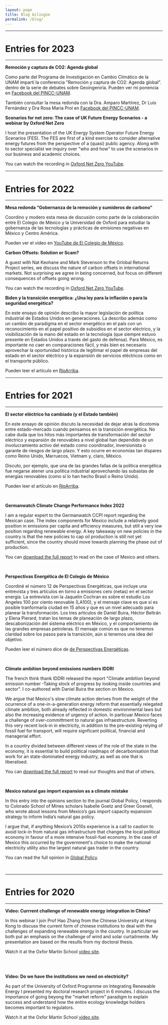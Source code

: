 ```yaml
---
layout: page
title: Blog bilingüe
permalink: /blog/
---
```


****
# Entries for 2023

****
**Remoción y captura de CO2: Agenda global**

Como parte del Programa de Investigación en Cambio Climático de la UNAM impartí la conferencia "Remoción y captura de CO2: Agenda global". dentro de la serie de debates sobre Geoingeniría. Pueden ver mi ponencia en <a href="https://fb.watch/kypprxif5G/"> Facebook del PINCC-UNAM</a>.

También consultar la mesa redonda con la Dra. Amparo Martínez, Dr Luis Fernández y Dra Rosa Maria Prol en <a href="https://fb.watch/kyptHM_QSI/"> Facebook del PINCC-UNAM</a>.
<br />

**Scenarios for net zero: The case of UK Future Energy Scenarios - a webinar by Oxford Net Zero**

I host the presentation of the UK Energy System Operator Future Energy Scenarios (FES). The FES are first of a kind exercise to consider alternative energy futures from the perspective of a (quasi) public agency. Along with to sector specialist we inquiry over "who and how" to use the scenarios in our business and academic choices.

You can watch the recording in <a href="https://www.youtube.com/watch?v=f9BHjLJ9Rzc"> Oxford Net Zero YouTube</a>.
<br />

****
# Entries for 2022

****

**Mesa redonda “Gobernanza de la remoción y sumideros de carbono"**

Coordino y modero esta mesa de discusión como parte de la colaboración entre El Colegio de México y la Universidad de Oxford para estudiar la gobernanza de las tecnologías y prácticas de emisiones negativas en México y Centro América.

Pueden ver el video en  <a href="https://rioarriba.mx/articulo.php?iden=el-sector-electrico-ha-cambiado-y-el-estado-tambien">YouTube de El Colegio de México</a>.
<br />

**Carbon Offsets: Solution or Scam?**

A guest with Nat Keohane and Mark Stevenson to the Grlobal Returns Project series, we discuss the nature of carbon offsets in international markets. Not surprising we agree in being concerned, but focus on different consequences of offsets going wrong.

You can watch the recording in <a href="https://www.youtube.com/watch?v=4JUWRIhaE2I"> Oxford Net Zero YouTube</a>.
<br />



**Biden y la transición energética: ¿Una ley para la inflación o para la seguridad energética?**

En este ensayo de opinión describo la mayor legislación de política industrial de Estados Unidos en generaciones. La describo además como un cambio de paradigma en el sector energético en el país con un reconocimiento en el papel positivo de subsidios en el sector eléctrico, y la visibilización de la mano del estado en la tecnología (que siempre estuvo presente en Estados Unidos a través del gasto de defensa). Para México, es importante no caer en comparaciones fácil, y más bien es necesario aprovechar la oportunidad histórica de legitimar el papel de empresas del estado en el sector eléctrico y la expansión de servicios eléctricos como en el transporte público.

Pueden leer el artículo en <a href="https://rioarriba.mx/articulo.php?iden=biden-y-la-transicion-energetica-una-ley-para-la-inflacion-o-para-la-seguridad-energetica">RíoArriba</a>.


****
# Entries for 2021

****
**El sector eléctrico ha cambiado (y el Estado también)**

En este ensayo de opinión discuto la necesidad de dejar atrás la dicotomía entre estado-mercado cuando pensamos en la transición energética. No cabe duda que los hitos más importantes de transformación del sector eléctrico y expansión de renovables a nivel global han dependido de un involucramiento activo del estado como coordinador, inversionista o garante de riesgos de largo plazo. Y esto ocurre en economías tan dispares como Reino Unido, Marruecos, Vietnam y, claro, México.

Discuto, por ejemplo, que una de las grandes fallas de la política energética fue negarse atener una política industrial aprovechando las subastas de energías renovables (como sí lo han hecho Brasil o Reino Unido).

Pueden leer el artículo en <a href="https://rioarriba.mx/articulo.php?iden=el-sector-electrico-ha-cambiado-y-el-estado-tambien">RíoArriba</a>.

<br />

**Germanwatch Climate Change Performance Index 2022**

I am a regular  expert to the Germanwatch CCPI report regarding the Mexican case. The index components for Mexico include a relatively good position in emissions per capita and efficiency measures, but still a very low position regarding renewable energy. A key takeaway on new policies in the country is that the new policies to cap oil production is still not yet sufficient, since the country should move towards planning the phase out of production.

You can <a href="https://www.germanwatch.org/en/CCPI">download the full report</a> to read on the case of Mexico and others.

<br />

**Perspectivas Energética de El Colegio de México**

Coordiné el número 12 de Perspectivas Energéticas, que incluye una entrevista y tres artículos en torno a emisiones cero (netas) en el sector energía. La entrevista con la Jaquelin Cochran es sobre el estudio Los Angeles 100 por ciento renovable (LA100), y el mensaje clave es que sí es posible tranformarla ciudad en 15 años y que es un nivel adecuado para planear la transformación. Los tres artículos de Daniel Buira, Héctor Beltrán y Elena Pierard, tratan los temas de planeación de largo plazo, descabonización del sistema eléctrico en México, y el comportamiento de las grandes empresas petroleras. El mensaje común es que no tenemos claridad sobre los pasos para la transición, aún si tenemos una idea del objetivo.

Pueden leer el número dice de <a href="https://programaenergia.colmex.mx/wp-content/uploads/2021/10/Perspectivas-energeticas-12.pdf"> de Perspectivas Energéticas</a>.

<br />

**Climate ambition beyond emissions numbers IDDRI**

The french think thank IDDRI released the report "Climate ambition beyond emission number -Taking stock of progress by looking inside countries and sector". I co-authored with Daniel Buira the section on Mexico.

We argue that Mexico's slow climate action derives from the weight of the ocurrence of a one-in-a-generation energy reform that essentially relegated climate ambition, both already reflected in domestic environmental laws but also the increasing evidence of urgency of action. In particuar Mexico faces a challenge of over-committment to natural gas infraestructure. Reverting this very recent lock-in in electricity, in addition to the pre-existing relying of fossil fuel for transport, will require signficant political, financial and managerial effort.

In a country divided between different views of the role of the state in the economy, it is essential to build political roadmaps of decarbonisation that work for an state-dominated energy industry, as well as one that is liberalised.

You can <a href="https://www.iddri.org/en/publications-and-events/report/climate-ambition-beyond-emission-numbers-taking-stock-progress">download the full report</a> to read our thoughts and that of others.

<br />

**Mexico natural gas import expansion as a climate mistake**

In this entry into the opinions section to the journal Global Policy, I
responds to Colorado School of Mines scholars Isabelle Goetz and Greer Gosnell, who wrote about lessons from Mexico’s gas import capacity expansion strategy to inform India’s natural gas policy.

I argue that, if anything Mexico’s 2010s experience is a call to caution to avoid lock-in from natural gas infrastructure that changes the local political economy in favour of a more intensive fossil-fuel economy. In the case of Mexico this occurred by the government's choice to make the national electricity utility also the largest natural gas trader in the country.

You can read the full opinion in <a href="https://www.globalpolicyjournal.com/blog/11/08/2021/rejoinder-lessons-mexicos-gas-expansion-india-and-other-emerging-economies">Global Policy</a>.

<br />

****
# Entries for 2020

****

**Video: Currrent challenge of renewable energy integration in China?**

In this webinar I join Prof Hao Zhang from the Chinese University at Hong Kong to discuss the current form of chinese institutions to deal with the challenges of expanding renewable energy in the country. In particular we both put an emphasis on the challenge of wind and solar curtailmente. My presentation are based on the results from my doctoral thesis.

Watch it at the Oxfor Martin School <a href="https://www.youtube.com/watch?v=hJPmWGXpcKo">video site</a>.

<br />
<br />

**Video: Do we have the institutions we need on electricity?**

As part of the University of Oxford Programme on Integrating Renewable Energy I presented my doctoral research project in 6 minutes. I discuss the importance of going beyong the "market reform" paradigm to explain success and understand how the entire ecology knowledge holders becomes important to regulators.

Watch it at the Oxfor Martin School <a href="https://www.youtube.com/watch?v=xjIcWpTFGr8">video site</a>.

<br />
<br />
